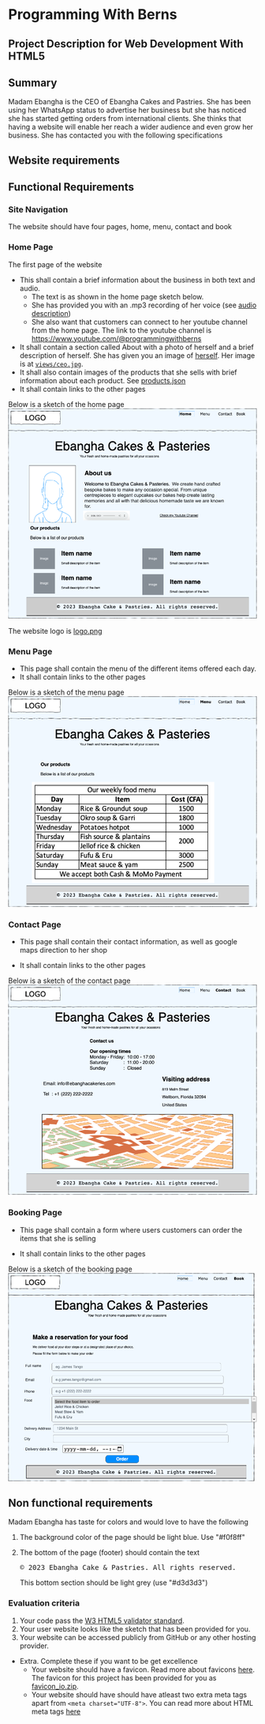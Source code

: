 # Programming With Berns 
## Project Description for Web Development With HTML5

## Summary
Madam Ebangha is the CEO of Ebangha Cakes and Pastries. She has been using her WhatsApp status to advertise her business but she has noticed she has started getting orders from international clients. She thinks that having a website will enable her reach a wider audience and even grow her business. She has contacted you with the following specifications

## Website requirements

## Functional Requirements

###  Site Navigation  
The website should have four pages, home, menu, contact and book

### Home Page
The first page of the website
*   This shall contain a brief information about the business in both text and audio. 
    - The text is as shown in the home page sketch below. 
    - She has provided you with an .mp3 recording of her voice (see [audio description](audio/audio-description.mp3))
    - She also want that customers can connect to her youtube channel from the home page. The link to the youtube channel is https://www.youtube.com/@programmingwithberns 
*   It shall contain a section called About with a photo of herself and a brief description of herself. She has given you an image of [herself](images/ceo.jpg). Her image is at [`views/ceo.jpg`](images/ceo.jpg). 
*   It shall also contain images of the products that she sells with brief information about each product. See [products.json](products.json)
* It shall contain links to the other pages

Below is a sketch of the home page
![The Home Page of Ebangha Cakes & Pasteries](views/ebangha-cake-and-pastries-Home.png "The Home Page of Ebangha Cakes & Pasteries")

The website logo is [logo.png](images/logo.png)

### Menu Page
* This page shall contain the menu of the different items offered each day.
* It shall contain links to the other pages

Below is a sketch of the menu page
![The Menu Page of Ebangha Cakes & Pasteries](views/ebangha-cake-and-pastries-Menu.png "The Menu Page of Ebangha Cakes & Pasteries")

   
### Contact Page
* This page shall contain their contact information, as well as google maps direction to her shop

* It shall contain links to the other pages

Below is a sketch of the contact page
![The Contact Page of Ebangha Cakes & Pasteries](views/ebangha-cake-and-pastries-contact.png "The Contact Page of Ebangha Cakes & Pasteries")

    
### Booking Page 
* This page shall contain a form where users customers can order the items that she is selling

* It shall contain links to the other pages

Below is a sketch of the booking page
![The Booking Page of Ebangha Cakes & Pasteries](views/ebangha-cake-and-pastries-Book.png "The Booking Page of Ebangha Cakes & Pasteries")

## Non functional requirements

Madam Ebangha has taste for colors and would love to have the following

1.  The background color of the page should be light blue. Use "#f0f8ff"
2.  The bottom of the page (footer) should contain the text
    <pre>
    © 2023 Ebangha Cake & Pastries. All rights reserved.
    </pre>
    
    This bottom section should be light grey (use "#d3d3d3")


### Evaluation criteria
1. Your code pass the [W3 HTML5 validator standard](https://validator.w3.org/).
2. Your user website looks like the sketch that has been provided for you. 
3. Your website can be accessed publicly from GitHub or any other hosting provider.

- Extra. 
Complete these if you want to be get excellence 
    - Your website should have a favicon. Read more about favicons [here](https://careerkarma.com/blog/html-favicon/).
    The favicon for this project has been provided for you as [favicon_io.zip](favicon_io.zip).
    - Your website should have should have atleast two extra meta tags apart from `<meta charset="UTF-8">`. You can read more about HTML meta tags [here](https://www.searchenginewatch.com/2018/04/04/a-quick-and-easy-guide-to-meta-tags-in-seo/)
